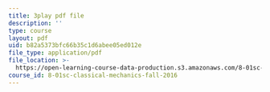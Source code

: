 ```yaml
---
title: 3play pdf file
description: ''
type: course
layout: pdf
uid: b82a5373bfc66b35c1d6abee05ed012e
file_type: application/pdf
file_location: >-
  https://open-learning-course-data-production.s3.amazonaws.com/8-01sc-classical-mechanics-fall-2016/b82a5373bfc66b35c1d6abee05ed012e_Q3v_2znHCvg.pdf
course_id: 8-01sc-classical-mechanics-fall-2016
---
```

